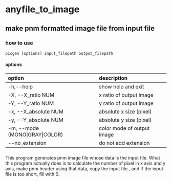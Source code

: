 # anyfile_to_image
## make pnm formatted image file from input file
### how to use
```
picgen [options] input_filepath output_filepath
```
#### options
|option|description|
|:---|:---|
|-h,--help|show help and exit|
|-X, --X_ratio NUM             |x ratio of output image|
|-Y, --Y_ratio NUM             |y ratio of output image|
|-x, --X_absolute NUM          |absolute x size (pixel)|
|-y, --Y_absolute NUM          |absolute y size (pixel)|
|-m, --mode (MONO\|GRAY\|COLOR)  |color mode of output image|
|--no_extension                |do not add extension|
### 
This program generates pnm image file whose data is the input file.
What this program actually does is to calculate the number of pixel in x axis and y axis, make pnm header using that data, copy the input file , and if the input file is too short, fill with 0.
